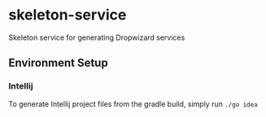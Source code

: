 # skeleton-service
Skeleton service for generating Dropwizard services

## Environment Setup

### Intellij

To generate Intellij project files from the gradle build, simply run ```./go idea```